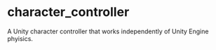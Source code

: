 # character_controller
A Unity character controller that works independently of Unity Engine phyisics.
